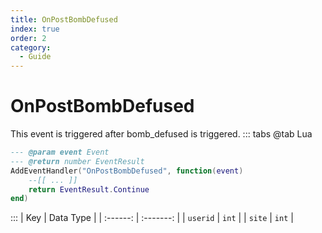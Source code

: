```yaml
---
title: OnPostBombDefused
index: true
order: 2
category:
  - Guide
---
```


# OnPostBombDefused
This event is triggered after bomb_defused is triggered.
::: tabs
@tab Lua
```lua
--- @param event Event
--- @return number EventResult
AddEventHandler("OnPostBombDefused", function(event)
    --[[ ... ]]
    return EventResult.Continue
end)
```

:::
|    Key   | Data Type |
| :------: | :-------: |
| `userid` |   `int`   |
|  `site`  |   `int`   |